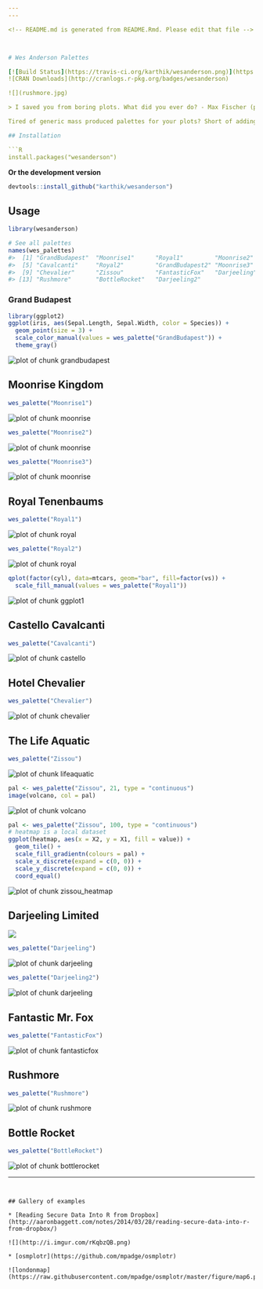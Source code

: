```yaml
---
---

<!-- README.md is generated from README.Rmd. Please edit that file -->



# Wes Anderson Palettes

[![Build Status](https://travis-ci.org/karthik/wesanderson.png)](https://travis-ci.org/karthik/wesanderson)  
![CRAN Downloads](http://cranlogs.r-pkg.org/badges/wesanderson)

![](rushmore.jpg)

> I saved you from boring plots. What did you ever do? - Max Fischer (probably)

Tired of generic mass produced palettes for your plots? Short of adding an owl and dressing up your plot in a bowler hat, here's the most indie thing you can do to one. First round of palettes derived from the amazing Tumblr blog [Wes Anderson Palettes.](http://wesandersonpalettes.tumblr.com/)

## Installation

```R
install.packages("wesanderson")
```

__Or the development version__

```R
devtools::install_github("karthik/wesanderson")
```

## Usage


```r
library(wesanderson)

# See all palettes
names(wes_palettes)
#>  [1] "GrandBudapest"  "Moonrise1"      "Royal1"         "Moonrise2"     
#>  [5] "Cavalcanti"     "Royal2"         "GrandBudapest2" "Moonrise3"     
#>  [9] "Chevalier"      "Zissou"         "FantasticFox"   "Darjeeling"    
#> [13] "Rushmore"       "BottleRocket"   "Darjeeling2"
```

### Grand Budapest


```r
library(ggplot2)
ggplot(iris, aes(Sepal.Length, Sepal.Width, color = Species)) + 
  geom_point(size = 3) + 
  scale_color_manual(values = wes_palette("GrandBudapest")) + 
  theme_gray()
```

![plot of chunk grandbudapest](figure/grandbudapest-1.png)

## Moonrise Kingdom


```r
wes_palette("Moonrise1")
```

![plot of chunk moonrise](figure/moonrise-1.png)

```r
wes_palette("Moonrise2")
```

![plot of chunk moonrise](figure/moonrise-2.png)

```r
wes_palette("Moonrise3")
```

![plot of chunk moonrise](figure/moonrise-3.png)

## Royal Tenenbaums


```r
wes_palette("Royal1")
```

![plot of chunk royal](figure/royal-1.png)

```r
wes_palette("Royal2")
```

![plot of chunk royal](figure/royal-2.png)


```r
qplot(factor(cyl), data=mtcars, geom="bar", fill=factor(vs)) + 
  scale_fill_manual(values = wes_palette("Royal1"))
```

![plot of chunk ggplot1](figure/ggplot1-1.png)

## Castello Cavalcanti


```r
wes_palette("Cavalcanti")
```

![plot of chunk castello](figure/castello-1.png)

## Hotel Chevalier


```r
wes_palette("Chevalier")
```

![plot of chunk chevalier](figure/chevalier-1.png)

## The Life Aquatic


```r
wes_palette("Zissou")
```

![plot of chunk lifeaquatic](figure/lifeaquatic-1.png)


```r
pal <- wes_palette("Zissou", 21, type = "continuous")
image(volcano, col = pal)
```

![plot of chunk volcano](figure/volcano-1.png)


```r
pal <- wes_palette("Zissou", 100, type = "continuous")
# heatmap is a local dataset
ggplot(heatmap, aes(x = X2, y = X1, fill = value)) +
  geom_tile() + 
  scale_fill_gradientn(colours = pal) + 
  scale_x_discrete(expand = c(0, 0)) +
  scale_y_discrete(expand = c(0, 0)) + 
  coord_equal() 
```

![plot of chunk zissou_heatmap](figure/zissou_heatmap-1.png)

## Darjeeling Limited

![](http://i.imgur.com/Z2nJvOG.jpg)


```r
wes_palette("Darjeeling")
```

![plot of chunk darjeeling](figure/darjeeling-1.png)

```r
wes_palette("Darjeeling2")
```

![plot of chunk darjeeling](figure/darjeeling-2.png)

## Fantastic Mr. Fox


```r
wes_palette("FantasticFox")
```

![plot of chunk fantasticfox](figure/fantasticfox-1.png)

## Rushmore


```r
wes_palette("Rushmore")
```

![plot of chunk rushmore](figure/rushmore-1.png)

## Bottle Rocket


```r
wes_palette("BottleRocket")
```

![plot of chunk bottlerocket](figure/bottlerocket.png)

---
```


## Gallery of examples

* [Reading Secure Data Into R from Dropbox](http://aaronbaggett.com/notes/2014/03/28/reading-secure-data-into-r-from-dropbox/)

![](http://i.imgur.com/rKqbzQB.png)

* [osmplotr](https://github.com/mpadge/osmplotr)

![londonmap](https://raw.githubusercontent.com/mpadge/osmplotr/master/figure/map6.png)

